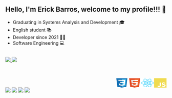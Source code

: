 ## Hello, I'm Erick Barros, welcome to my profile!!! 🤘

- Graduating in Systems Analysis and Development 🎓
- English student 📚
- Developer since 2021 🧑‍💻
- Software Engineering 💻

##

<div>
  <a href="https://github.com/erickbarrosr"> 
  <img height="180em" src="https://github-readme-stats.vercel.app/api?username=erickbarrosr&show_icons=true&theme=algolia"/>
  <img height="180em" src="https://github-readme-stats.vercel.app/api/top-langs/?username=erickbarrosr&layout=compact&langs_count=16&theme=algolia"/>
</div>

##
  
<div style="display: space-between"><br>
  <img align="right" alt="Erick-Js" height="30" width="40" src="https://raw.githubusercontent.com/devicons/devicon/master/icons/javascript/javascript-plain.svg">
  <img align="right" alt="Erick-React" height="30" width="40" src="https://raw.githubusercontent.com/devicons/devicon/master/icons/react/react-original.svg">
  <img align="right" alt="Erick-HTML" height="30" width="40" src="https://raw.githubusercontent.com/devicons/devicon/master/icons/html5/html5-original.svg">
  <img align="right" alt="Erick-CSS" height="30" width="40" src="https://raw.githubusercontent.com/devicons/devicon/master/icons/css3/css3-original.svg">
</div>

##
  
<div>
  <a href="https://instagram.com/erickbarrosr" target="_blank"><img src="https://img.shields.io/badge/-Instagram-%23E4405F?style=for-the-badge&logo=instagram&logoColor=white" target="_blank"></a>
 <a href="https://discord.com/channels/@me" target="_blank"><img src="https://img.shields.io/badge/Discord-7289DA?style=for-the-badge&logo=discord&logoColor=white" target="_blank"></a> 
  <a href = "mailto:erickbarrosrezende@gmail.com"><img src="https://img.shields.io/badge/-Gmail-%23333?style=for-the-badge&logo=gmail&logoColor=white" target="_blank"></a>
  <a href="https://www.linkedin.com/in/erickbarrosr/" target="_blank"><img src="https://img.shields.io/badge/-LinkedIn-%230077B5?style=for-the-badge&logo=linkedin&logoColor=white" target="_blank"></a>
</div>
